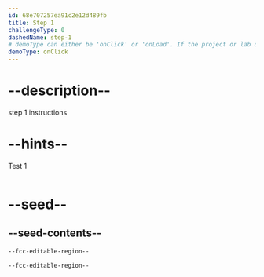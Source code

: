 ```yaml
---
id: 68e707257ea91c2e12d489fb
title: Step 1
challengeType: 0
dashedName: step-1
# demoType can either be 'onClick' or 'onLoad'. If the project or lab doesn't have a preview, delete the property
demoType: onClick
---
```


# --description--

step 1 instructions

# --hints--

Test 1

```js

```

# --seed--

## --seed-contents--

```html
--fcc-editable-region--

--fcc-editable-region--
```
